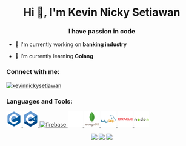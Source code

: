 <h1 align="center">Hi 👋, I'm Kevin Nicky Setiawan</h1>
<h3 align="center">I have passion in code</h3>

- 🔭 I'm currently working on **banking industry**

- 🌱 I’m currently learning **Golang**


<h3 align="left">Connect with me:</h3>
<p align="left">
	<a href="https://linkedin.com/in/kevinnickysetiawan" target="blank"><img align="center" src="https://raw.githubusercontent.com/rahuldkjain/github-profile-readme-generator/master/src/images/icons/Social/linked-in-alt.svg" alt="kevinnickysetiawan" height="30" width="40" />
	</a>
</p>

<h3 align="left">Languages and Tools:</h3>
<p align="left">
	</a>
	<a href="https://www.cprogramming.com/" target="_blank">
		<img src="https://raw.githubusercontent.com/devicons/devicon/master/icons/c/c-original.svg" alt="c" width="40" height="40"/>
	</a>
	<a href="https://www.w3schools.com/cpp/" target="_blank">
		<img src="https://raw.githubusercontent.com/devicons/devicon/master/icons/cplusplus/cplusplus-original.svg" alt="cplusplus" width="40" height="40"/>
	</a> 
	<a href="https://firebase.google.com/" target="_blank">
		<img src="https://www.vectorlogo.zone/logos/firebase/firebase-icon.svg" alt="firebase" width="40" height="40"/>
	</a>
	</a>
	<a href="https://www.golang.org" target="_blank">
		<img src="./assets/Go-Logo/SVG/Go-Logo_White.svg" alt="go_logo" width="40" height="40"/>
	</a> 
	<a href="https://www.mongodb.com/" target="_blank">
		<img src="https://raw.githubusercontent.com/devicons/devicon/master/icons/mongodb/mongodb-original-wordmark.svg" alt="mongodb" width="40" height="40"/>
	</a>
	<a href="https://www.mysql.com/" target="_blank">
		<img src="https://raw.githubusercontent.com/devicons/devicon/master/icons/mysql/mysql-original-wordmark.svg" alt="mysql" width="40" height="40"/>
	</a> 
	<a href="https://www.oracle.com/" target="_blank">
		<img src="https://raw.githubusercontent.com/devicons/devicon/master/icons/oracle/oracle-original.svg" alt="oracle" width="40" height="40"/>
	</a>
	<a href="https://nodejs.org" target="_blank">
		<img src="https://raw.githubusercontent.com/devicons/devicon/master/icons/nodejs/nodejs-original-wordmark.svg" alt="nodejs" width="40" height="40"/>
	</a>
</p>


<p align="center">
  <a href="https://github.com/kevinicky?tab=repositories">
    <img
      align="center"
      src="https://github-readme-stats.vercel.app/api/top-langs/?username=kevinicky&layout=compact&show_icons=true&theme=tokyonight"
    />
  </a>
  <a href="https://github.com/kevinicky?tab=repositories">
    <img
      align="center"
      height="165"
      src="https://github-readme-stats.vercel.app/api?username=kevinicky&count_private=true&show_icons=true&custom_title=Github%20Status&hide=issues&theme=tokyonight"
    />
  </a>
  <a href="https://github.com/kevinicky?tab=repositories">
    <img
      align="center"
      height="165"
      src="https://streak-stats.demolab.com?user=kevinicky&theme=tokyonight_duo&hide_border=true"
    />
  </a>
</p>
